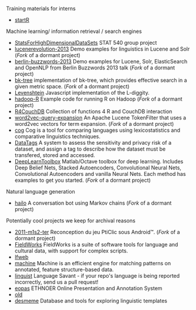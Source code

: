 
Training materials for interns
* [startR](https://github.com/shoestringpsycholing/startR) 


Machine learning/ information retrieval / search engines
* [StatsForHighDimensionalDataSets](https://github.com/OpenSourceFieldlinguistics/StatsForHighDimensionalDataSets) STAT 540 group project
* [lucenerevolution-2013](https://github.com/OpenSourceFieldlinguistics/lucenerevolution-2013) Demo examples for linguistics in Lucene and Solr (_Fork_ of a dormant project)
* [berlin-buzzwords-2013](https://github.com/OpenSourceFieldlinguistics/berlin-buzzwords-2013) Demo examples for Lucene, Solr, ElasticSearch and OpenNLP from Berlin Buzzwords 2013 talk (_Fork_ of a dormant project)
* [bk-tree](https://github.com/OpenSourceFieldlinguistics/bk-tree) implementation of bk-tree, which provides effective search in a given metric space. (_Fork_ of a dormant project)
* [Levenshtein](https://github.com/gf3/Levenshtein) Javascript implementation of the L-diggity.
* [hadoop-R](https://github.com/OpenSourceFieldlinguistics/hadoop-R) Example code for running R on Hadoop (_Fork_ of a dormant project)
* [R4CouchDB](https://github.com/wactbprot/R4CouchDB) Collection of functions 4 R and CouchDB interaction
* [word2vec-query-expansion](https://github.com/OpenSourceFieldlinguistics/word2vec-query-expansion) An Apache Lucene TokenFilter that uses a word2vec vectors for term expansion.  (_Fork_ of a dormant project)
* [cog](https://github.com/sillsdev/cog) Cog is a tool for comparing languages using lexicostatistics and comparative linguistics techniques.
* [DataTags](https://github.com/IQSS/DataTags) A system to assess the sensitivity and privacy risk of a dataset, and assign a tag to describe how the dataset must be transfered, stored and accessed. 
* [DeepLearnToolbox](https://github.com/OpenSourceFieldlinguistics/DeepLearnToolbox) Matlab/Octave toolbox for deep learning. Includes Deep Belief Nets, Stacked Autoencoders, Convolutional Neural Nets, Convolutional Autoencoders and vanilla Neural Nets. Each method has examples to get you started.  (_Fork_ of a dormant project)

Natural language generation
* [hailo](https://github.com/OpenSourceFieldlinguistics/hailo) A conversation bot using Markov chains  (_Fork_ of a dormant project)

Potentially cool projects we keep for archival reasons
* [2011-m1s2-ter](https://github.com/OpenSourceFieldlinguistics/2011-m1s2-ter) Reconception du jeu PtiClic sous Android™.  (_Fork_ of a dormant project)
* [FieldWorks](https://github.com/sillsdev/FieldWorks) FieldWorks is a suite of software tools for language and cultural data, with support for complex scripts. 
* [lfweb](https://github.com/sillsdev/old-lfweb) 
* [machine](https://github.com/sillsdev/machine) Machine is an efficient engine for matching patterns on annotated, feature structure-based data.
* [linguist](https://github.com/github/linguist) Language Savant - if your repo's language is being reported incorrectly, send us a pull request!
* [eopas](https://github.com/eopas/eopas) ETHNOER Online Presentation and Annotation System 
* [old](https://github.com/jrwdunham/old) 
* [desmeme](https://github.com/jcgood/desmeme) Database and tools for exploring linguistic templates


